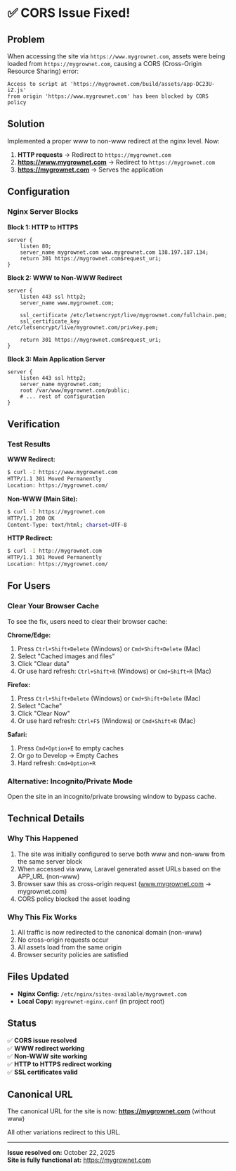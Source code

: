 # ✅ CORS Issue Fixed!

## Problem
When accessing the site via `https://www.mygrownet.com`, assets were being loaded from `https://mygrownet.com`, causing a CORS (Cross-Origin Resource Sharing) error:

```
Access to script at 'https://mygrownet.com/build/assets/app-DC23U-iZ.js' 
from origin 'https://www.mygrownet.com' has been blocked by CORS policy
```

## Solution
Implemented a proper www to non-www redirect at the nginx level. Now:

1. **HTTP requests** → Redirect to `https://mygrownet.com`
2. **https://www.mygrownet.com** → Redirect to `https://mygrownet.com`
3. **https://mygrownet.com** → Serves the application

## Configuration

### Nginx Server Blocks

**Block 1: HTTP to HTTPS**
```nginx
server {
    listen 80;
    server_name mygrownet.com www.mygrownet.com 138.197.187.134;
    return 301 https://mygrownet.com$request_uri;
}
```

**Block 2: WWW to Non-WWW Redirect**
```nginx
server {
    listen 443 ssl http2;
    server_name www.mygrownet.com;
    
    ssl_certificate /etc/letsencrypt/live/mygrownet.com/fullchain.pem;
    ssl_certificate_key /etc/letsencrypt/live/mygrownet.com/privkey.pem;
    
    return 301 https://mygrownet.com$request_uri;
}
```

**Block 3: Main Application Server**
```nginx
server {
    listen 443 ssl http2;
    server_name mygrownet.com;
    root /var/www/mygrownet.com/public;
    # ... rest of configuration
}
```

## Verification

### Test Results

**WWW Redirect:**
```bash
$ curl -I https://www.mygrownet.com
HTTP/1.1 301 Moved Permanently
Location: https://mygrownet.com/
```

**Non-WWW (Main Site):**
```bash
$ curl -I https://mygrownet.com
HTTP/1.1 200 OK
Content-Type: text/html; charset=UTF-8
```

**HTTP Redirect:**
```bash
$ curl -I http://mygrownet.com
HTTP/1.1 301 Moved Permanently
Location: https://mygrownet.com/
```

## For Users

### Clear Your Browser Cache

To see the fix, users need to clear their browser cache:

**Chrome/Edge:**
1. Press `Ctrl+Shift+Delete` (Windows) or `Cmd+Shift+Delete` (Mac)
2. Select "Cached images and files"
3. Click "Clear data"
4. Or use hard refresh: `Ctrl+Shift+R` (Windows) or `Cmd+Shift+R` (Mac)

**Firefox:**
1. Press `Ctrl+Shift+Delete` (Windows) or `Cmd+Shift+Delete` (Mac)
2. Select "Cache"
3. Click "Clear Now"
4. Or use hard refresh: `Ctrl+F5` (Windows) or `Cmd+Shift+R` (Mac)

**Safari:**
1. Press `Cmd+Option+E` to empty caches
2. Or go to Develop → Empty Caches
3. Hard refresh: `Cmd+Option+R`

### Alternative: Incognito/Private Mode
Open the site in an incognito/private browsing window to bypass cache.

## Technical Details

### Why This Happened
1. The site was initially configured to serve both www and non-www from the same server block
2. When accessed via www, Laravel generated asset URLs based on the APP_URL (non-www)
3. Browser saw this as cross-origin request (www.mygrownet.com → mygrownet.com)
4. CORS policy blocked the asset loading

### Why This Fix Works
1. All traffic is now redirected to the canonical domain (non-www)
2. No cross-origin requests occur
3. All assets load from the same origin
4. Browser security policies are satisfied

## Files Updated

- **Nginx Config:** `/etc/nginx/sites-available/mygrownet.com`
- **Local Copy:** `mygrownet-nginx.conf` (in project root)

## Status

✅ **CORS issue resolved**  
✅ **WWW redirect working**  
✅ **Non-WWW site working**  
✅ **HTTP to HTTPS redirect working**  
✅ **SSL certificates valid**  

## Canonical URL

The canonical URL for the site is now:
**https://mygrownet.com** (without www)

All other variations redirect to this URL.

---

**Issue resolved on:** October 22, 2025  
**Site is fully functional at:** https://mygrownet.com
